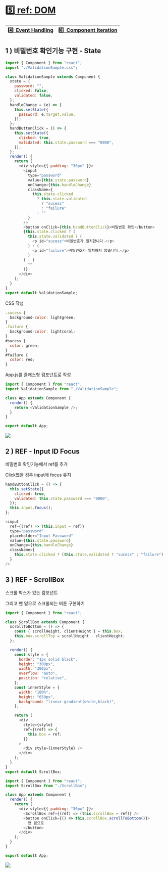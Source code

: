# :five:[ ref: DOM](https://github.com/yhuj79/Learn_React/blob/master/chap/05_REF.md)

|[:four:&ensp;Event Handling](https://github.com/yhuj79/Learn_React/blob/master/chap/04_Event_Handling.md)|[:six:&ensp;Component Iteration](https://github.com/yhuj79/Learn_REACT/blob/master/chap/06_Component_Iteration.md)|
|:---|---:|

## 1 ) 비밀번호 확인기능 구현 - State

```javascript
import { Component } from "react";
import "./ValidationSample.css";

class ValidationSample extends Component {
  state = {
    password: "",
    clicked: false,
    validated: false,
  };
  handleChange = (e) => {
    this.setState({
      password: e.target.value,
    });
  };
  handButtonClick = () => {
    this.setState({
      clicked: true,
      validated: this.state.password === "0000",
    });
  };
  render() {
    return (
      <div style={{ padding: "30px" }}>
        <input
          type="password"
          value={this.state.password}
          onChange={this.handleChange}
          className={
            this.state.clicked
              ? this.state.validated
                ? "sucess"
                : "failure"
              : ""
          }
        />
        <button onClick={this.handButtonClick}>비밀번호 확인</button>
        {this.state.clicked ? (
          this.state.validated ? (
            <p id="sucess">비밀번호가 일치합니다.</p>
          ) : (
            <p id="failure">비밀번호가 일치하지 않습니다.</p>
          )
        ) : (
          ""
        )}
      </div>
    );
  }
}
export default ValidationSample;
```

CSS 작성

```javascript
.sucess {
  background-color: lightgreen;
}
.failure {
  background-color: lightcoral;
}
#sucess {
  color: green;
}
#failure {
  color: red;
}
```

App.js를 클래스형 컴포넌트로 작성

```javascript
import { Component } from "react";
import ValidationSample from "./ValidationSample";

class App extends Component {
  render() {
    return <ValidationSample />;
  }
}

export default App;
```

<img src=https://raw.githubusercontent.com/yhuj79/Learn_React/main/md_image/05_REF_1.gif>

## 2 ) REF - Input ID Focus

비밀번호 확인기능에서 ref를 추가

Click했을 경우 input에 focus 유지

```javascript
handButtonClick = () => {
  this.setState({
    clicked: true,
    validated: this.state.password === "0000",
  });
  this.input.focus();
};
```

```javascript
<input
  ref={(ref) => (this.input = ref)}
  type="password"
  placeholder="Input Password"
  value={this.state.password}
  onChange={this.handleChange}
  className={
    this.state.clicked ? (this.state.validated ? "sucess" : "failure") : ""
  }
/>
```

## 3 ) REF - ScrollBox

스크롤 박스가 있는 컴포넌트

그리고 맨 밑으로 스크롤되는 버튼 구현하기

```javascript
import { Component } from "react";

class ScrollBox extends Component {
  scrollToBottom = () => {
    const { scrollHeight, clientHeight } = this.box;
    this.box.scrollTop = scrollHeight - clientHeight;
  };

  render() {
    const style = {
      border: "1px solid black",
      height: "300px",
      width: "300px",
      overflow: "auto",
      position: "relative",
    };
    const innerStyle = {
      width: "100%",
      height: "650px",
      background: "linear-gradient(white,black)",
    };

    return (
      <div
        style={style}
        ref={(ref) => {
          this.box = ref;
        }}
      >
        <div style={innerStyle} />
      </div>
    );
  }
}
export default ScrollBox;
```

```javascript
import { Component } from "react";
import ScrollBox from "./ScrollBox";

class App extends Component {
  render() {
    return (
      <div style={{ padding: "30px" }}>
        <ScrollBox ref={(ref) => (this.scrollBox = ref)} />
        <button onClick={() => this.scrollBox.scrollToBottom()}>
          맨 밑으로
        </button>
      </div>
    );
  }
}

export default App;
```

<img src=https://raw.githubusercontent.com/yhuj79/Learn_React/main/md_image/05_REF_2.PNG>
